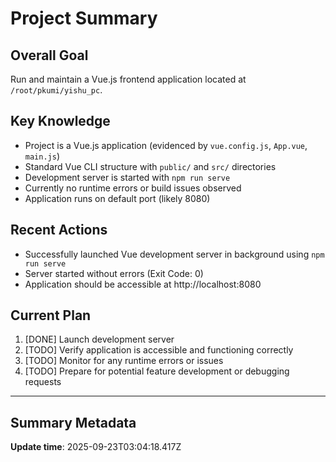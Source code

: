 # Project Summary

## Overall Goal
Run and maintain a Vue.js frontend application located at `/root/pkumi/yishu_pc`.

## Key Knowledge
- Project is a Vue.js application (evidenced by `vue.config.js`, `App.vue`, `main.js`)
- Standard Vue CLI structure with `public/` and `src/` directories
- Development server is started with `npm run serve`
- Currently no runtime errors or build issues observed
- Application runs on default port (likely 8080)

## Recent Actions
- Successfully launched Vue development server in background using `npm run serve`
- Server started without errors (Exit Code: 0)
- Application should be accessible at http://localhost:8080

## Current Plan
1. [DONE] Launch development server
2. [TODO] Verify application is accessible and functioning correctly
3. [TODO] Monitor for any runtime errors or issues
4. [TODO] Prepare for potential feature development or debugging requests

---

## Summary Metadata
**Update time**: 2025-09-23T03:04:18.417Z 
